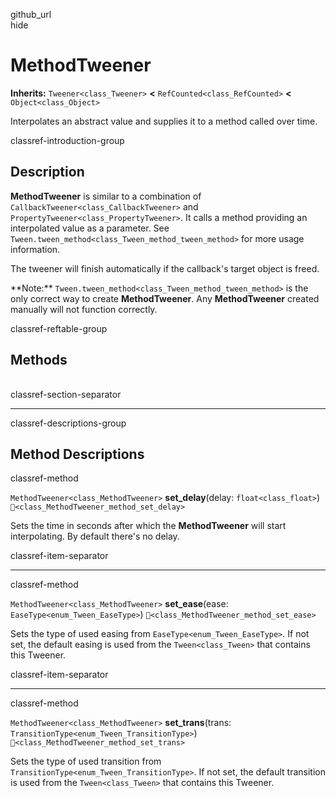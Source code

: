 github\_url  
hide

# MethodTweener

**Inherits:** `Tweener<class_Tweener>` **&lt;**
`RefCounted<class_RefCounted>` **&lt;** `Object<class_Object>`

Interpolates an abstract value and supplies it to a method called over
time.

classref-introduction-group

## Description

**MethodTweener** is similar to a combination of
`CallbackTweener<class_CallbackTweener>` and
`PropertyTweener<class_PropertyTweener>`. It calls a method providing an
interpolated value as a parameter. See
`Tween.tween_method<class_Tween_method_tween_method>` for more usage
information.

The tweener will finish automatically if the callback's target object is
freed.

\*\*Note:\*\* `Tween.tween_method<class_Tween_method_tween_method>` is
the only correct way to create **MethodTweener**. Any **MethodTweener**
created manually will not function correctly.

classref-reftable-group

## Methods

<table>
<tbody>
<tr>
</tr>
<tr>
</tr>
<tr>
</tr>
</tbody>
</table>

classref-section-separator

------------------------------------------------------------------------

classref-descriptions-group

## Method Descriptions

classref-method

`MethodTweener<class_MethodTweener>` **set\_delay**(delay:
`float<class_float>`) `🔗<class_MethodTweener_method_set_delay>`

Sets the time in seconds after which the **MethodTweener** will start
interpolating. By default there's no delay.

classref-item-separator

------------------------------------------------------------------------

classref-method

`MethodTweener<class_MethodTweener>` **set\_ease**(ease:
`EaseType<enum_Tween_EaseType>`)
`🔗<class_MethodTweener_method_set_ease>`

Sets the type of used easing from `EaseType<enum_Tween_EaseType>`. If
not set, the default easing is used from the `Tween<class_Tween>` that
contains this Tweener.

classref-item-separator

------------------------------------------------------------------------

classref-method

`MethodTweener<class_MethodTweener>` **set\_trans**(trans:
`TransitionType<enum_Tween_TransitionType>`)
`🔗<class_MethodTweener_method_set_trans>`

Sets the type of used transition from
`TransitionType<enum_Tween_TransitionType>`. If not set, the default
transition is used from the `Tween<class_Tween>` that contains this
Tweener.
